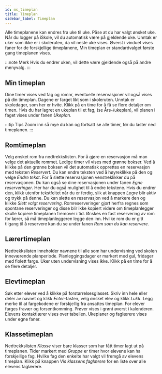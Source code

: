 ```yaml
---
id: ms_timeplan
title: Timeplan
sidebar_label: Timeplan
---
```


Alle timeplanene kan endres fra uke til uke. Påse at du har valgt ønsket uke. Når du logger på iSkole, vil du automatisk være på gjeldende uke. Unntak er uker som ikke er i skoleruten, da vil neste uke vises. Øverst i vinduet vises faner for de forskjellige timeplanene, Min timeplan er standardvalget første gang timeplanen vises.


:::note Merk
Hvis du endrer uken, vil dette være gjeldende også på andre menyvalg.
:::

## Min timeplan
Dine timer vises ved fag og romnr, eventuelle reservasjoner vil også vises på din timeplan. Dagene er farget likt som i skoleruten. Unntak er skoledager, som her er hvite. Klikk på en time for å få se flere detaljer om timen. Hvis du har lagret en ukeplan til et fag, (se Års-/ukeplan), vil planen i faget vises under fanen _Ukeplan_.

:::tip Tips
Zoom inn så mye du kan og fortsatt se alle timer, før du laster ned timeplanen.
:::

## Romtimeplan
Velg ønsket rom fra nedtrekkslisten. For å gjøre en reservasjon må man velge det aktuelle rommet. Ledige timer vil vises med grønne bokser. Ved å klikke på den grønne boksen vil det automatisk opprettes en reservasjon med teksten _Reservert_. Du kan endre teksten ved å høyreklikke på den og velge _Endre tekst_. For å slette reservasjonen venstreklikker du på reservasjonen. Du kan også se dine reservasjonen under fanen _Egne reserveringer_. Her har du også mulighet til å endre tekstene. Hvis du endrer den, klikk utenfor tekstfeltet når du er ferdig, slik at knappen _Lagre_ blir aktiv og trykk på denne. Du kan slette en reservasjon ved å markere den og klikke _Slett valgt reservering_. Romreserveringer gjort herfra regnes som spontane reserveringer og disse blir ikke kopiert videre om timeplanlegger skulle kopiere timeplanen fremover i tid. Ønskes en fast reservering av rom for lærer, så må timeplanleggeren legge den inn. Hvilke rom du er gitt tilgang til å reservere kan du se under fanen _Rom som du kan reservere_.

## Lærertimeplan
Nedtrekkslisten inneholder navnene til alle som har undervisning ved skolen inneværende planperiode. Planleggingsdager er markert med gul, fridager med fiolett farge. Uker uten undervisning vises ikke. Klikk på en time for å se flere detaljer.

## Elevtimeplan
Søk etter elever ved å klikke på forstørrelsesglasset. Skriv inn hele eller deler av navnet og klikk _Enter_-tasten, velg ønsket elev og klikk _Lukk_. Legg merke til at fargekodene er forskjellig fra ansattes timeplan. For elever farges fravær og forsentkomming. Prøver vises i grønt øverst i kalenderen. Elevens kontaktlærer vises over tabellen. Ukeplaner og faglærere vises under egne faner.

## Klassetimeplan
Nedtrekkslisten _Klasse_ viser bare klasser som har fått timer lagt ut på timeplanen. Tider markert med *Gruppe* er timer hvor elevene kan ha forskjellige fag. Hvilke fag den enkelte har valgt vil fremgå av elevens timeplan. Klikk på knappen _Vis klassens faglærere_ for en liste over alle elevens faglærere.